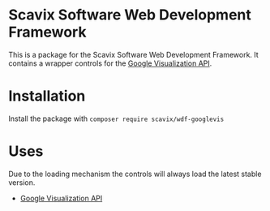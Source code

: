 Scavix Software Web Development Framework
=========================================
This is a package for the Scavix Software Web Development Framework.
It contains a wrapper controls for the [Google Visualization API](https://developers.google.com/chart/interactive/docs/reference?hl=de).

Installation
============
Install the package with `composer require scavix/wdf-googlevis`

Uses
====
Due to the loading mechanism the controls will always load the latest stable version.

* [Google Visualization API](https://developers.google.com/chart/interactive/docs/reference?hl=de)